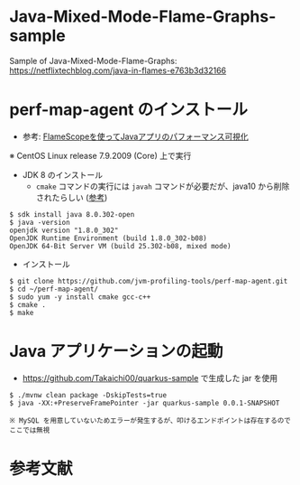 # Java-Mixed-Mode-Flame-Graphs-sample
Sample of Java-Mixed-Mode-Flame-Graphs: https://netflixtechblog.com/java-in-flames-e763b3d32166

# perf-map-agent のインストール

* 参考: [FlameScopeを使ってJavaアプリのパフォーマンス可視化](https://blog.motikan2010.com/entry/2018/04/22/FlameScopeを使ってJavaアプリのパフォーマンス可視化)

※ CentOS Linux release 7.9.2009 (Core) 上で実行

+ JDK 8 のインストール
  + `cmake` コマンドの実行には `javah` コマンドが必要だが、java10 から削除されたらしい ([参考](https://stackoverflow.com/questions/50352098/javah-missing-after-jdk-install/50353275))

```
$ sdk install java 8.0.302-open
$ java -version
openjdk version "1.8.0_302"
OpenJDK Runtime Environment (build 1.8.0_302-b08)
OpenJDK 64-Bit Server VM (build 25.302-b08, mixed mode)
```

* インストール

```
$ git clone https://github.com/jvm-profiling-tools/perf-map-agent.git
$ cd ~/perf-map-agent/
$ sudo yum -y install cmake gcc-c++
$ cmake .
$ make
```

# Java アプリケーションの起動

* https://github.com/Takaichi00/quarkus-sample で生成した jar を使用

```
$ ./mvnw clean package -DskipTests=true
$ java -XX:+PreserveFramePointer -jar quarkus-sample 0.0.1-SNAPSHOT

※ MySQL を用意していないためエラーが発生するが、叩けるエンドポイントは存在するのでここでは無視
```



# 参考文献

